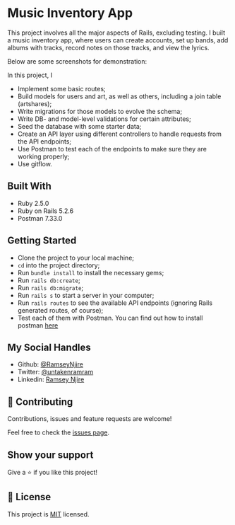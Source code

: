 # Music Inventory App

This project involves all the major aspects of Rails, excluding testing. I built a music inventory app, where users can create accounts, set up bands, add albums with tracks, record notes on those tracks, and view the lyrics.

Below are some screenshots for demonstration:



In this project, I

- Implement some basic routes;
- Build models for users and art, as well as others, including a join table (artshares);
- Write migrations for those models to evolve the schema;
- Write DB- and model-level validations for certain attributes;
- Seed the database with some starter data;
- Create an API layer using different controllers to handle requests from the API endpoints;
- Use Postman to test each of the endpoints to make sure they are working properly;
- Use gitflow.

## Built With

- Ruby 2.5.0
- Ruby on Rails 5.2.6
- Postman 7.33.0

## Getting Started
- Clone the project to your local machine;
- `cd` into the project directory;
- Run `bundle install` to install the necessary gems;
- Run `rails db:create`;
- Run `rails db:migrate`;
- Run `rails s` to start a server in your computer;
- Run `rails routes` to see the available API endpoints (ignoring Rails generated routes, of course);
- Test each of them with Postman. You can find out how to install postman [here](https://www.getpostman.com/)

## My Social Handles

- Github: [@RamseyNjire](https://github.com/RamseyNjire)
- Twitter: [@untakenramram](https://twitter.com/untakenramram)
- Linkedin: [Ramsey Njire](https://www.linkedin.com/in/ramsey-njire-51984931/)

## 🤝 Contributing

Contributions, issues and feature requests are welcome!

Feel free to check the [issues page](issues/).

## Show your support

Give a ⭐️ if you like this project!

## 📝 License

This project is [MIT](lic.url) licensed.



